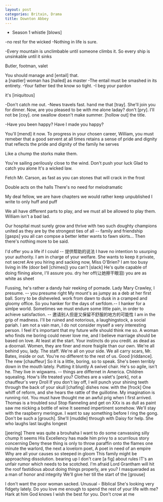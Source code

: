 ```yaml
---
layout: post
categories: Britain, Drama
title: Downton Abbey
---
```


+ Season 1
whistle [blows]

-no rest for the wicked
-Nothing in life is sure.

-Every mountain is unclimbable until someone climbs it. So every ship is unsinkable until it sinks

Butler, footman, valet

You should manage and [entail] that.  
a [nastier] woman
has [hailed] as master
-The entail must be smashed in its entirety.
-Your father tied the know so tight.
-I beg your pardon 

it's [iniquitous]

-Don't catch me out. 
-News travels fast.
hand me that [tray].
She'll join you for dinner. 
Now, are you pleased to be with me alone laday?
don't [pry].
I'll not be [coy].
one swallow doesn't make summer.
[hollow out] the title.

-Have you been happy?  Have I made you happy? 

You'll [mend] it now.
To progress in your chosen career, William, you must remeber that a good servent at all times retains a sense of pride and dignity that reflects the pride and dignity of the family he serves

Like a chump
the storks make them.

You're sailing perilously close to the wind.
Don't push your luck
Glad to catch you alone
It's a wicked law.

Fetch Mr. Carson, as fast as you can
stones that will crack in the frost

Double acts on the halls
There's no need for melodramatic

My deal fellow, we are have chapters we would rather keep unpublished
I write to only huff and puff

We all have different parts to play, and we must all be allowed to play them.
William isn't a bad lad.

Our hospital must surely grow and thrive with two such doughty champions united as they are by the strongest ties of all -- family and friendship
[gasps]
you all can compse a better letter 
wants to fawn skirts...
Then there's nothing more to be said.

I'd offer you a life if I could -- 提供帮助的说法
I have no intention to usurping your authority.
I am in charge of your welfare.
She wants to keep it private, not secret 
Are you hiring and sacking now, Miss O'Brien?
I am too busy living in life
(door bell [chimes])
you can't [slack]
He's quite capable of doing flining alone, I'll assure you.
dry her off(让她擦干眼泪)
you are as white as sheet

Fussing, he's rather a dandy
hair reeking of pomade.
Lady Mary Crawley, I presume. -- you presume right
My mount's as jumpy as a deb at her first ball.
Sorry to be disheveled.
work from dawn to dusk in a cramped and gloomy office.
So you hanker for the days of serfdom.-- I hanker for a simlpe world.
Sometimes we must endure some little pain, in order to achieve satisfaction. -- 邀请别人但是又保留不舒服的地方的可能性
I am in the grip of madness.
I'll be ruined and notorious, a laughingstock, a social pariah.
I am not a vain man, I do not consider myself a very interesting person. I feel it's important that my future wife should think me so. A woman who finds me boring could never love me, and I believe marriage should be based on love. At least at the start.
Your instincts do you credit.
as dead as a doornail.
Women, they are finer and more fraigile than our own.
We're all behind you, lady. The staff. We're all on your side.
We all carry scars, Mr. Bates, inside or out. You're no different to the rest of us.
Good [riddance].
The new [chauffeur]
So it is a little, boring, so to speak.
She's been terribly down in the mouth lately.
Putting it bluntly
A swivel chair.
He's so agile, isn't he.
They live in wigwams. -- things are differnet in America.
Children squealing. 
How's life treated you?
Clothes are a valet's [perk], not a chauffeur's
very Droll
If you don't lay off, I will punch your shining teeth through the back of your skull
[chafing] dishes now.
with the [frock]
One whiff of reform, and she hears the rattle of the guillotine.
My imagination is running riot.
You must have thought me an awful prig when I first arrived.
Thomas is a troubled soul
Stop flanneling and get on
XXx is as dull as paint
saw me nicking a bottle of wine
It seemed impertinent somehow.
We'll stay with the raspberry meringue.
I want to say something before I ring the gong.
Don't be such a [grouch].
She'll [muddle] through with Daisy for help.
She who laughs last laughs longest

[jeering]
There was quite a brouhaha
I want to do some canvassing
silly chump
It seems His Excellency has made him privy to a scurrilous story concerning 
Deny these thing is only to throw paraffin onto the flames
one minute the warlord, the next a lovelorn poet, A poet in need of an empire
Why are all your causes so steeped in gloom
This family might be approaching dissolution.
bearing up
I don't care [a fig] about rules
IT's an unfair rumor which needs to be scotched.
I'm afraid Lord Grantham will hit the roof
fastidious about doing things properly, are you?
I masqueraded as a man of honor and integrity
We'll give her till the start of the [grouse]

I don't want the poor woman sacked.
Unusual - Biblical
She's looking very fidgety lately.
Do you love me enough to spend the rest of your life with me?
Hark at him
God knows I wish the best for you.
Don't crow at me
